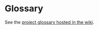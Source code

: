 # Glossary

See the [project glossary hosted in the wiki](https://github.com/kata-containers/kata-containers/wiki/Glossary).
